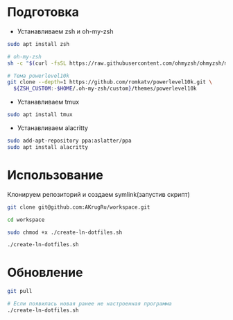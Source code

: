 # Подготовка

- Устанавливаем zsh и oh-my-zsh

```bash
sudo apt install zsh

# oh-my-zsh
sh -c "$(curl -fsSL https://raw.githubusercontent.com/ohmyzsh/ohmyzsh/master/tools/install.sh)"

# Тема powerlevel10k
git clone --depth=1 https://github.com/romkatv/powerlevel10k.git \
  ${ZSH_CUSTOM:-$HOME/.oh-my-zsh/custom}/themes/powerlevel10k
```

- Устанавливаем tmux

```bash
sudo apt install tmux
```

- Устанавливаем alacritty

```bash
sudo add-apt-repository ppa:aslatter/ppa
sudo apt install alacritty
```

# Использование

Клонируем репозиторий и создаем symlink(запустив скрипт)

```bash
git clone git@github.com:AKrugRu/workspace.git

cd workspace

sudo chmod +x ./create-ln-dotfiles.sh

./create-ln-dotfiles.sh
```

# Обновление

```bash
git pull

# Если появилась новая ранее не настроенная программа
./create-ln-dotfiles.sh
```
